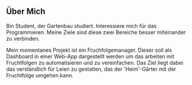 ## Über Mich
Bin Student, der Gartenbau studiert. Interessiere mich für das Programmieren. Meine Ziele sind diese zwei Bereiche besser miteinander zu verbinden.

Mein momentanes Projekt ist ein Fruchfolgemanager. Dieser soll als Dashboard in einer Web-App dargestellt werden um das arbeiten mit Fruchtfolgen 
zu automatisieren und zu vereinfachen. Das Ziel liegt dabei das verständlich für Leien zu gestalten, das der 'Heim'-Gärter mit der Fruchtfolge 
umgehen kann.

<!---
Laude404/Laude404 is a ✨ special ✨ repository because its `README.md` (this file) appears on your GitHub profile.
You can click the Preview link to take a look at your changes.
--->
